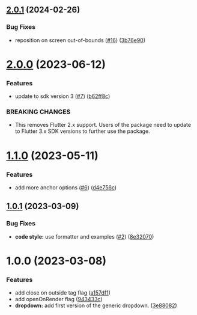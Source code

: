 ## [2.0.1](https://github.com/smartive/flutter-generic-dropdown-widget/compare/v2.0.0...v2.0.1) (2024-02-26)


### Bug Fixes

* reposition on screen out-of-bounds ([#16](https://github.com/smartive/flutter-generic-dropdown-widget/issues/16)) ([3b76e90](https://github.com/smartive/flutter-generic-dropdown-widget/commit/3b76e900e6b541d07626d7976570933eef58eb47))

# [2.0.0](https://github.com/smartive/flutter-generic-dropdown-widget/compare/v1.1.0...v2.0.0) (2023-06-12)


### Features

* update to sdk version 3 ([#7](https://github.com/smartive/flutter-generic-dropdown-widget/issues/7)) ([b62ff8c](https://github.com/smartive/flutter-generic-dropdown-widget/commit/b62ff8cedc3659380d7b630462a254cd95a49227))


### BREAKING CHANGES

* This removes Flutter 2.x
support. Users of the package need to update to
Flutter 3.x SDK versions to further use the package.

# [1.1.0](https://github.com/smartive/flutter-generic-dropdown-widget/compare/v1.0.1...v1.1.0) (2023-05-11)


### Features

* add more anchor options ([#6](https://github.com/smartive/flutter-generic-dropdown-widget/issues/6)) ([d4e756c](https://github.com/smartive/flutter-generic-dropdown-widget/commit/d4e756c0056ffecd855df4c3270be54912858ba6))

## [1.0.1](https://github.com/smartive/flutter-generic-dropdown-widget/compare/v1.0.0...v1.0.1) (2023-03-09)


### Bug Fixes

* **code style:** use formatter and examples ([#2](https://github.com/smartive/flutter-generic-dropdown-widget/issues/2)) ([8e32070](https://github.com/smartive/flutter-generic-dropdown-widget/commit/8e32070830cdf657d0476c9c7482d4ee2a18492d))

# 1.0.0 (2023-03-08)


### Features

* add close on outside tag flag ([a157df1](https://github.com/smartive/flutter-generic-dropdown-widget/commit/a157df17cb0291217ab0826828327c35c3607ddb))
* add openOnRender flag ([943433c](https://github.com/smartive/flutter-generic-dropdown-widget/commit/943433cfc2557ffcfa55db75880de4e77663dfef))
* **dropdown:** add first version of the generic dropdown. ([3e88082](https://github.com/smartive/flutter-generic-dropdown-widget/commit/3e88082595bc29c5de4a834f48ed7546df175c7e))
